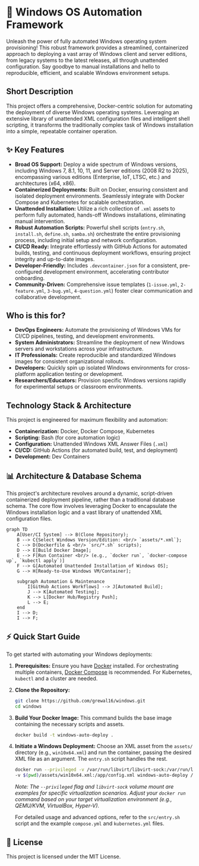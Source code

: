 # 🚀 Windows OS Automation Framework

Unleash the power of fully automated Windows operating system provisioning! This robust framework provides a streamlined, containerized approach to deploying a vast array of Windows client and server editions, from legacy systems to the latest releases, all through unattended configuration. Say goodbye to manual installations and hello to reproducible, efficient, and scalable Windows environment setups.

## Short Description

This project offers a comprehensive, Docker-centric solution for automating the deployment of diverse Windows operating systems. Leveraging an extensive library of unattended XML configuration files and intelligent shell scripting, it transforms the traditionally complex task of Windows installation into a simple, repeatable container operation.

## ✨ Key Features

*   **Broad OS Support:** Deploy a wide spectrum of Windows versions, including Windows 7, 8.1, 10, 11, and Server editions (2008 R2 to 2025), encompassing various editions (Enterprise, IoT, LTSC, etc.) and architectures (x64, x86).
*   **Containerized Deployments:** Built on Docker, ensuring consistent and isolated deployment environments. Seamlessly integrate with Docker Compose and Kubernetes for scalable orchestration.
*   **Unattended Installation:** Utilize a rich collection of `.xml` assets to perform fully automated, hands-off Windows installations, eliminating manual intervention.
*   **Robust Automation Scripts:** Powerful shell scripts (`entry.sh`, `install.sh`, `define.sh`, `samba.sh`) orchestrate the entire provisioning process, including initial setup and network configuration.
*   **CI/CD Ready:** Integrate effortlessly with GitHub Actions for automated builds, testing, and continuous deployment workflows, ensuring project integrity and up-to-date images.
*   **Developer-Friendly:** Includes `.devcontainer.json` for a consistent, pre-configured development environment, accelerating contributor onboarding.
*   **Community-Driven:** Comprehensive issue templates (`1-issue.yml`, `2-feature.yml`, `3-bug.yml`, `4-question.yml`) foster clear communication and collaborative development.

## Who is this for?

*   **DevOps Engineers:** Automate the provisioning of Windows VMs for CI/CD pipelines, testing, and development environments.
*   **System Administrators:** Streamline the deployment of new Windows servers and workstations across your infrastructure.
*   **IT Professionals:** Create reproducible and standardized Windows images for consistent organizational rollouts.
*   **Developers:** Quickly spin up isolated Windows environments for cross-platform application testing or development.
*   **Researchers/Educators:** Provision specific Windows versions rapidly for experimental setups or classroom environments.

## Technology Stack & Architecture

This project is engineered for maximum flexibility and automation:

*   **Containerization:** Docker, Docker Compose, Kubernetes
*   **Scripting:** Bash (for core automation logic)
*   **Configuration:** Unattended Windows XML Answer Files (`.xml`)
*   **CI/CD:** GitHub Actions (for automated build, test, and deployment)
*   **Development:** Dev Containers

## 📊 Architecture & Database Schema

This project's architecture revolves around a dynamic, script-driven containerized deployment pipeline, rather than a traditional database schema. The core flow involves leveraging Docker to encapsulate the Windows installation logic and a vast library of unattended XML configuration files.

```mermaid
graph TD
    A[User/CI System] --> B(Clone Repository);
    B --> C{Select Windows Version/Edition: <br/> `assets/*.xml`};
    C --> D(Dockerfile & <br/> `src/*.sh` scripts);
    D --> E[Build Docker Image];
    E --> F[Run Container <br/> (e.g., `docker run`, `docker-compose up`, `kubectl apply`)]
    F --> G[Automated Unattended Installation of Windows OS];
    G --> H[Ready-to-Use Windows VM/Container];

    subgraph Automation & Maintenance
        I[GitHub Actions Workflows] --> J[Automated Build];
        J --> K[Automated Testing];
        K --> L[Docker Hub/Registry Push];
        L --> E;
    end
    I --> D;
    I --> F;
```

## ⚡ Quick Start Guide

To get started with automating your Windows deployments:

1.  **Prerequisites:** Ensure you have [Docker](https://docs.docker.com/get-docker/) installed. For orchestrating multiple containers, [Docker Compose](https://docs.docker.com/compose/install/) is recommended. For Kubernetes, `kubectl` and a cluster are needed.

2.  **Clone the Repository:**
    ```bash
    git clone https://github.com/grewal16/windows.git
    cd windows
    ```

3.  **Build Your Docker Image:**
    This command builds the base image containing the necessary scripts and assets.
    ```bash
    docker build -t windows-auto-deploy .
    ```

4.  **Initiate a Windows Deployment:**
    Choose an XML asset from the `assets/` directory (e.g., `win10x64.xml`) and run the container, passing the desired XML file as an argument. The `entry.sh` script handles the rest.

    ```bash
    docker run --privileged -v /var/run/libvirt/libvirt-sock:/var/run/libvirt/libvirt-sock \
    -v $(pwd)/assets/win10x64.xml:/app/config.xml windows-auto-deploy /app/config.xml
    ```
    *Note: The `--privileged` flag and `libvirt-sock` volume mount are examples for specific virtualization scenarios. Adjust your `docker run` command based on your target virtualization environment (e.g., QEMU/KVM, VirtualBox, Hyper-V).*

    For detailed usage and advanced options, refer to the `src/entry.sh` script and the example `compose.yml` and `kubernetes.yml` files.

## 📜 License

This project is licensed under the MIT License.
